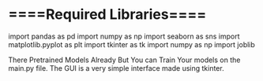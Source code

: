# ====Required Libraries==== #
  import pandas as pd
  import numpy as np
  import seaborn as sns
  import matplotlib.pyplot as plt
  import tkinter as tk
  import numpy as np
  import joblib
  
There Pretrained Models Already But You can Train Your models on the main.py file.
The GUI is a very simple interface made using tkinter.

